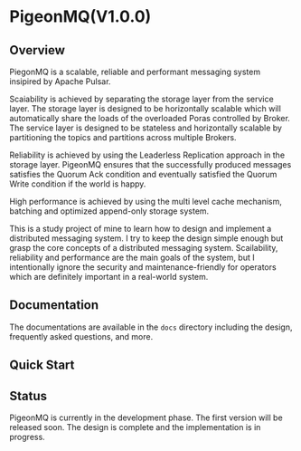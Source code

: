 # PigeonMQ(V1.0.0)

## Overview

PiegonMQ is a scalable, reliable and performant messaging system insipired by Apache Pulsar.

Scaiability is achieved by separating the storage layer from the service layer. The storage layer is designed to be horizontally scalable which will automatically share the loads of the overloaded Poras controlled by Broker. The service layer is designed to be stateless and horizontally scalable by partitioning the topics and partitions across multiple Brokers.

Reliability is achieved by using the Leaderless Replication approach in the storage layer. PigeonMQ ensures that the successfully produced messages satisfies the Quorum Ack condition and eventually satisfied the Quorum Write condition if the world is happy.

High performance is achieved by using the multi level cache mechanism, batching and optimized append-only storage system.

This is a study project of mine to learn how to design and implement a distributed messaging system. I try to keep the design simple enough but grasp the core concepts of a distributed messaging system. Scailability, reliability and performance are the main goals of the system, but I intentionally ignore the security and maintenance-friendly for operators which are definitely important in a real-world system.

## Documentation

The documentations are available in the `docs` directory including the design, frequently asked questions, and more.

## Quick Start

## Status

PigeonMQ is currently in the development phase. The first version will be released soon. The design is complete and the implementation is in progress.
